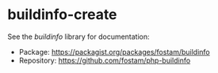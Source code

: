 # buildinfo-create

See the *buildinfo* library for documentation:
- Package: https://packagist.org/packages/fostam/buildinfo
- Repository: https://github.com/fostam/php-buildinfo
